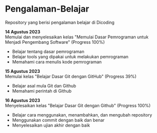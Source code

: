 # Pengalaman-Belajar
Repository yang berisi pengalaman belajar di Dicoding

**14 Agustus 2023**  
Memulai dan menyelesaikan kelas "Memulai Dasar Pemrograman untuk Menjadi Pengembang Software" (Progress 100%)
  - Belajar tentang dasar pemrograman
  - Belajar tools yang dipakai untuk melakukan pemrograman
  - Memahami cara menulis kode pemrograman

**15 Agustus 2023**  
Memulai kelas "Belajar Dasar Git dengan GitHub" (Progress 39%)
  - Belajar asal mula Git dan Github
  - Memahami perintah di Github

**16 Agustus 2023**  
Menyelesaikan kelas "Belajar Dasar Git dengan Github" (Progress 100%)
  - Belajar cara menggunakan, menambahkan, dan mengubah repository
  - Menggunakan commit dengan baik dan benar
  - Menyelesaikan ujian akhir dengan baik
